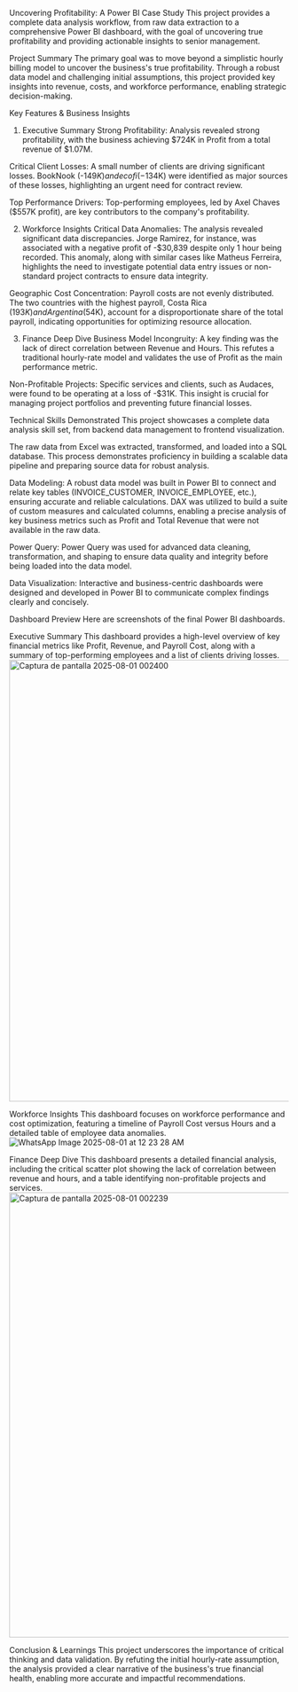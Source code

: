 Uncovering Profitability: A Power BI Case Study
This project provides a complete data analysis workflow, from raw data extraction to a comprehensive Power BI dashboard, with the goal of uncovering true profitability and providing actionable insights to senior management.

Project Summary
The primary goal was to move beyond a simplistic hourly billing model to uncover the business's true profitability. Through a robust data model and challenging initial assumptions, this project provided key insights into revenue, costs, and workforce performance, enabling strategic decision-making.

Key Features & Business Insights
1. Executive Summary
Strong Profitability: Analysis revealed strong profitability, with the business achieving $724K in Profit from a total revenue of $1.07M.

Critical Client Losses: A small number of clients are driving significant losses. BookNook (-$149K) and ecofi (-$134K) were identified as major sources of these losses, highlighting an urgent need for contract review.

Top Performance Drivers: Top-performing employees, led by Axel Chaves ($557K profit), are key contributors to the company's profitability.

2. Workforce Insights
Critical Data Anomalies: The analysis revealed significant data discrepancies. Jorge Ramirez, for instance, was associated with a negative profit of -$30,839 despite only 1 hour being recorded. This anomaly, along with similar cases like Matheus Ferreira, highlights the need to investigate potential data entry issues or non-standard project contracts to ensure data integrity.

Geographic Cost Concentration: Payroll costs are not evenly distributed. The two countries with the highest payroll, Costa Rica ($193K) and Argentina ($54K), account for a disproportionate share of the total payroll, indicating opportunities for optimizing resource allocation.

3. Finance Deep Dive
Business Model Incongruity: A key finding was the lack of direct correlation between Revenue and Hours. This refutes a traditional hourly-rate model and validates the use of Profit as the main performance metric.

Non-Profitable Projects: Specific services and clients, such as Audaces, were found to be operating at a loss of -$31K. This insight is crucial for managing project portfolios and preventing future financial losses.

Technical Skills Demonstrated
This project showcases a complete data analysis skill set, from backend data management to frontend visualization.

The raw data from Excel was extracted, transformed, and loaded into a SQL database. This process demonstrates proficiency in building a scalable data pipeline and preparing source data for robust analysis.

Data Modeling: A robust data model was built in Power BI to connect and relate key tables (INVOICE_CUSTOMER, INVOICE_EMPLOYEE, etc.), ensuring accurate and reliable calculations.
DAX was utilized to build a suite of custom measures and calculated columns, enabling a precise analysis of key business metrics such as Profit and Total Revenue that were not available in the raw data.

Power Query: Power Query was used for advanced data cleaning, transformation, and shaping to ensure data quality and integrity before being loaded into the data model.

Data Visualization: Interactive and business-centric dashboards were designed and developed in Power BI to communicate complex findings clearly and concisely.

Dashboard Preview
Here are screenshots of the final Power BI dashboards.

Executive Summary
This dashboard provides a high-level overview of key financial metrics like Profit, Revenue, and Payroll Cost, along with a summary of top-performing employees and a list of clients driving losses.
<img width="1432" height="797" alt="Captura de pantalla 2025-08-01 002400" src="https://github.com/user-attachments/assets/495b501a-cfba-4233-aa02-bae172928999" />

Workforce Insights
This dashboard focuses on workforce performance and cost optimization, featuring a timeline of Payroll Cost versus Hours and a detailed table of employee data anomalies.
![WhatsApp Image 2025-08-01 at 12 23 28 AM](https://github.com/user-attachments/assets/25c893d6-b228-4751-8f25-97d92a3c4d87)

Finance Deep Dive
This dashboard presents a detailed financial analysis, including the critical scatter plot showing the lack of correlation between revenue and hours, and a table identifying non-profitable projects and services.
<img width="1429" height="803" alt="Captura de pantalla 2025-08-01 002239" src="https://github.com/user-attachments/assets/9de90c1b-2944-4133-910a-259aed629c67" />

Conclusion & Learnings
This project underscores the importance of critical thinking and data validation. By refuting the initial hourly-rate assumption, the analysis provided a clear narrative of the business's true financial health, enabling more accurate and impactful recommendations.
